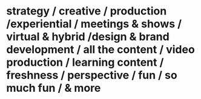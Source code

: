 # strategy / creative / production /experiential / meetings & shows / virtual & hybrid /design & brand development / all the content / video production / learning content / freshness / perspective / fun / so much fun / & more
